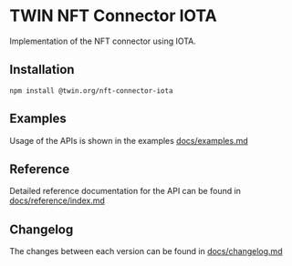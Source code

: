 # TWIN NFT Connector IOTA

Implementation of the NFT connector using IOTA.

## Installation

```shell
npm install @twin.org/nft-connector-iota
```

## Examples

Usage of the APIs is shown in the examples [docs/examples.md](docs/examples.md)

## Reference

Detailed reference documentation for the API can be found in [docs/reference/index.md](docs/reference/index.md)

## Changelog

The changes between each version can be found in [docs/changelog.md](docs/changelog.md)
